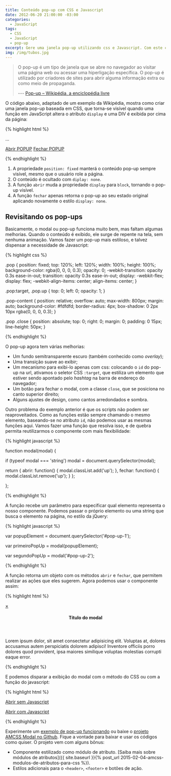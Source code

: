 ```yaml
---
title: Conteúdo pop-up com CSS e Javascript
date: 2012-06-20 21:00:00 -03:00
categories:
  - JavaScript
tags:
  - CSS
  - JavaScript
  - pop-up
excerpt: Gere uma janela pop-up utilizando css e Javascript. Com este código simples é possível fazer modais para aplicativos ou adaptá-lo para várias necessidades de UI.
img: /img/tubos.jpg
---
```


> O pop-up é um tipo de janela que se abre no navegador ao visitar uma página web ou acessar uma hiperligação específica. O pop-up é utilizado por criadores de sites para abrir alguma informação extra ou como meio de propaganda.
>
> --- [Pop-up – Wikipédia, a enciclopédia livre](https://pt.wikipedia.org/wiki/Pop-up)

O código abaixo, adaptado de um exemplo da Wikipédia, mostra como criar uma janela pop-up baseada em CSS, que torna-se visível quando uma função em JavaScript altera o atributo <code>display</code> e uma DIV é exibida por cima da página:

{% highlight html %}

<style type="text/css">
  .popup{
     position: fixed;
     top: 0; bottom: 0;
     left: 0; right: 0;
     margin: auto;
     width: 300px;
     height: 150px;
     padding: 20px;
     border: solid 1px #331;
     background: #ffffd0;
     display: none;
  }
</style>

<script type="text/javascript">

   function fechar(){
     document.getElementById('popup').style.display = 'none';
   }

   function abrir(){
     document.getElementById('popup').style.display = 'block';
   }

</script>

<body>...

<div id="popup" class="popup"> 
  <p>Conteúdo do pop-up aqui.</p>
  <p><small class="fechar"><a href="javascript: fechar();">Fechar pop-up</a></small></p>
</div>

<p>
  <a href="javascript: abrir();">Abrir POPUP</a>
  <a href="javascript: fechar();">Fechar POPUP</a>
</p>

{% endhighlight %}

1. A propriedade <code>position: fixed</code> manterá o conteúdo pop-up sempre visível, mesmo que o usuário role a página.
1. O conteúdo é ocultado com <code>diplay: none</code>.
1. A função <code>abrir</code> muda a propriedade <code>display</code> para <code>block</code>, tornando o pop-up visível.
1. A função <code>fechar</code> apenas retorna o pop-up ao seu estado original aplicando novamente o estilo <code>display: none</code>.

## Revisitando os pop-ups

Basicamente, o modal ou pop-up funciona muito bem, mas faltam algumas melhorias. Quando o conteúdo é exibido, ele surge de repente na tela, sem nenhuma animação. Vamos fazer um pop-up mais estiloso, e talvez dispensar a necessidade de Javascript:

{% highlight css %}

.pop {
  position: fixed;
  top: 120%;
  left: 120%;
  width: 100%;
  height: 100%;
  background-color: rgba(0, 0, 0, 0.3);
  opacity: 0;
  -webkit-transition: opacity 0.3s ease-in-out;
  transition: opacity 0.3s ease-in-out;
  display: -webkit-flex;
  display: flex;
  -webkit-align-items: center;
  align-items: center;
}

.pop:target, .pop.up {
  top: 0;
  left: 0;
  opacity: 1;
}

.pop-content {
  position: relative;
  overflow: auto;
  max-width: 800px;
  margin: auto;
  background-color: #fdfdfd;
  border-radius: 4px;
  box-shadow: 0 2px 10px rgba(0, 0, 0, 0.3);
}

.pop .close {
  position: absolute;
  top: 0;
  right: 0;
  margin: 0;
  padding: 0 15px;
  line-height: 50px;
}

{% endhighlight %}

O pop-up agora tem várias melhorias:

- Um fundo semitransparente escuro (também conhecido como *overlay*);
- Uma transição suave ao exibir;
- Um mecanismo para exibi-lo apenas com css: colocando o `id` do pop-up na url, ativamos o seletor CSS `:target`, que estiliza um elemento que estiver sendo apontado pelo *hashtag* na barra de endereço do navegador;
- Um botão para fechar o modal, com a classe `close`, que se posiciona no canto superior direito;
- Alguns ajustes de design, como cantos arredondados e sombra.

Outro problema do exemplo anterior é que os scripts não podem ser reaproveitados. Como as funções estão sempre chamando o mesmo elemento, baseando-se no atributo `id`, não podemos usar as mesmas funções aqui. Vamos fazer uma função que resolva isso, e de quebra permita reutilizarmos o componente com mais flexibilidade:

{% highlight javascript %}

function modal(modal) {

  if (typeof modal === 'string') modal = document.querySelector(modal);

  return {
      abrir: function() {
        modal.classList.add('up');
      },
      fechar: function() {
        modal.classList.remove('up');
      }
  };

};

{% endhighlight %}

A função recebe um parâmetro para especificar qual elemento representa o nosso componente. Podemos passar o próprio elemento ou uma string que busca o elemento na página, no estilo da jQuery:

{% highlight javascript %}

var popupElement = document.querySelector('#pop-up-1');

var primeiroPopUp = modal(popupElement);

var segundoPopUp = modal('#pop-up-2');

{% endhighlight %}

A função retorna um objeto com os métodos `abrir` e `fechar`, que permitem realizar as ações que eles sugerem. Agora podemos usar o componente assim:

{% highlight html %}

<div id="pop-up-1" class="pop">
  <section class="pop-content">
    <a href="#" class="close">&times;</a>
    <header>
      <h4>Título do modal</h4>
    </header>
    <p>
      Lorem ipsum dolor, sit amet consectetur 
      adipisicing elit. Voluptas at, dolores 
      accusamus autem perspiciatis dolorem adipisci! 
      Inventore officiis porro dolores quod 
      provident, ipsa maiores similique voluptas 
      molestias corrupti eaque error.
    </p>
  </section>
</div>

{% endhighlight %}

E podemos disparar a exibição do modal com o método do CSS ou com a função do javascript:

{% highlight html %}

<a href="#pop-up-1">Abrir sem Javascript</a>

<a href="javascript: modal('#pop-up-1').abrir();">Abrir com Javascript</a>

{% endhighlight %}

Experimente um [exemplo de pop-up funcionando](https://johnylab.net/amcss-modal/exemplo.html) ou baixe o [projeto AMCSS Modal no Github](https://github.com/Johnylab/amcss-modal/). Fique a vontade para baixar e usar os códigos como quiser. O projeto vem com alguns bônus:

- Componente estilizado como módulo de atributo. [Saiba mais sobre módulos de atributos]({{ site.baseurl }}{% post_url 2015-02-04-amcss-modulos-de-atributos-para-css %}).
- Estilos adicionais para o `<header>`, `<footer>` e botões de ação.

